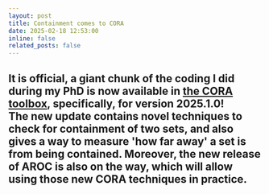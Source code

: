 ```yaml
---
layout: post
title: Containment comes to CORA
date: 2025-02-18 12:53:00
inline: false
related_posts: false
---
```


It is official, a giant chunk of the coding I did during my PhD is now available in <a href="https://github.com/TUMcps/CORA">the CORA toolbox</a>, specifically, for version 2025.1.0! </br>
The new update contains novel techniques to check for containment of two sets, and also gives a way to measure 'how far away' a set is from being contained. Moreover, the new release of AROC is also on the way, which will allow using those new CORA techniques in practice.
---

